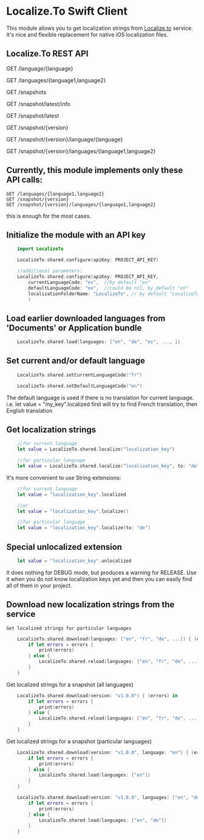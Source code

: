 # Localize.To Swift Client

This module allows you to get localization strings from [Localize.to](https://localize.to) service.
It's nice and flexible replacement for native iOS localization files.

## Localize.To REST API

GET /language/{language}

GET /languages/{language1,language2}

GET /snapshots

GET /snapshot/latest/info

GET /snapshot/latest

GET /snapshot/{version}

GET /snapshot/{version}/language/{language}

GET /snapshot/{version}/languages/{language1,language2}

## Currently, this module implements only these API calls:

    GET /languages/{language1,language2}
    GET /snapshot/{version}
    GET /snapshot/{version}/languages/{language1,language2}

this is enough for the most cases.

## Initialize the module with an API key

```swift
    import LocalizeTo

    LocalizeTo.shared.configure(apiKey: PROJECT_API_KEY)

    //additional parameters:
    LocalizeTo.shared.configure(apiKey: PROJECT_API_KEY,
        currentLanguageCode: "es",  //by default "en"
        defaultLanguageCode: "en",  //could be nil, by default "en"
        localizationFolderName: "LocalizeTo", // by default "LocalizeTo"
        )
```

## Load earlier downloaded languages from 'Documents' or Application bundle

```swift
    LocalizeTo.shared.load(languages: ["en", "de", "es", ..., ])
```

## Set current and/or default language

```swift
    LocalizeTo.shared.setCurrentLanguageCode("fr")

    LocalizeTo.shared.setDefaultLanguageCode("en")
```

The default language is used if there is no translation for current language.
i.e.
let value = "my_key".localized
first will try to find French translation, then English translation


## Get localization strings

```swift
    //for current language
    let value = LocalizeTo.shared.localize("localization_key")

    //for particular language
    let value = LocalizeTo.shared.localize("localization_key", to: "de")
```

It's more convenient to use String extensions:

```swift
    //for current language
    let value = "localization_key".localized

    //or
    let value = "localization_key".localize()

    //for particular language
    let value = "localization_key".localize(to: "de")
```

## Special unlocalized extension

```swift
    let value = "localization_key".unlocalized
```

It does nothing for DEBUG mode, but produces a warning for RELEASE.
Use it when you do not know localization keys yet and then you can easily find all of them in your project.

## Download new localization strings from the service

    Get localized strings for particular languages

```swift
    LocalizeTo.shared.download(languages: ["en", "fr", "de", ...]) { (errors) in
        if let errors = errors {
            print(errors)
        } else {
            LocalizeTo.shared.reload(languages: ["en", "fr", "de", ...])
        }
    }

```

Get localized strings for a snapshot (all languages)

```swift
    LocalizeTo.shared.download(version: "v1.0.0") { (errors) in
        if let errors = errors {
            print(errors)
        } else {
            LocalizeTo.shared.reload(languages: ["en", "fr", "de", ...])
        }
    }

```

Get localized strings for a snapshot (particular languages)

```swift
    LocalizeTo.shared.download(version: "v1.0.0", language: "en") { (errors) in
        if let errors = errors {
            print(errors)
        } else {
            LocalizeTo.shared.load(languages: ["en"])
        }
    }

    LocalizeTo.shared.download(version: "v1.0.0", languages: ["en", "de"]) { (errors) in
        if let errors = errors {
            print(errors)
        } else {
            LocalizeTo.shared.load(languages: ["en", "de"])
        }
    }
```

